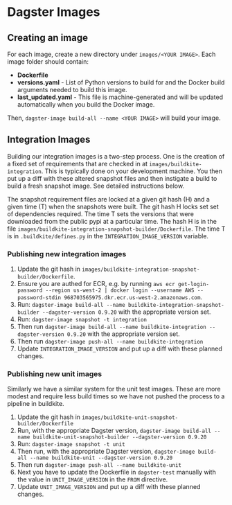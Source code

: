 # Dagster Images

## Creating an image

For each image, create a new directory under `images/<YOUR IMAGE>`. Each image folder should
contain:

- **Dockerfile**
- **versions.yaml** - List of Python versions to build for and the Docker build arguments needed to
  build this image.
- **last_updated.yaml** - This file is machine-generated and will be updated automatically when you
  build the Docker image.

Then, `dagster-image build-all --name <YOUR IMAGE>` will build your image.

## Integration Images

Building our integration images is a two-step process. One is the creation of a fixed set of
requirements that are checked in at `images/buildkite-integration`. This is typically done on your
development machine. You then put up a diff with these altered snapshot files and then instigate a
build to build a fresh snapshot image. See detailed instructions below.

The snapshot requirement files are locked at a given git hash (H) and a given time (T) when the
snapshots were built. The git hash H locks set set of dependencies required. The time T sets the
versions that were downloaded from the public pypi at a particular time. The hash H is in the file
`images/buildkite-integration-snapshot-builder/Dockerfile`. The time T is in `.buildkite/defines.py`
in the `INTEGRATION_IMAGE_VERSION` variable.

### Publishing new integration images

1. Update the git hash in `images/buildkite-integration-snapshot-builder/Dockerfile`.
2. Ensure you are authed for ECR, e.g. by running
   `aws ecr get-login-password --region us-west-2 | docker login --username AWS --password-stdin 968703565975.dkr.ecr.us-west-2.amazonaws.com`.
3. Run: `dagster-image build-all --name buildkite-integration-snapshot-builder --dagster-version 0.9.20`
   with the appropriate version set.
4. Run: `dagster-image snapshot -t integration`
5. Then run `dagster-image build-all --name buildkite-integration --dagster-version 0.9.20` with
   the appropriate version set.
6. Then run `dagster-image push-all --name buildkite-integration`
7. Update `INTEGRATION_IMAGE_VERSION` and put up a diff with these planned changes.

### Publishing new unit images

Similarly we have a similar system for the unit test images. These are more
modest and require less build times so we have not pushed the process
to a pipeline in buildkite.

1. Update the git hash in `images/buildkite-unit-snapshot-builder/Dockerfile`
2. Run, with the appropriate Dagster version,
   `dagster-image build-all --name buildkite-unit-snapshot-builder --dagster-version 0.9.20`
3. Run: `dagster-image snapshot -t unit`
4. Then run, with the appropriate Dagster version,
   `dagster-image build-all --name buildkite-unit --dagster-version 0.9.20`
5. Then run `dagster-image push-all --name buildkite-unit`
6. Next you have to update the Dockerfile in `dagster-test` manually with the value in
   `UNIT_IMAGE_VERSION` in the `FROM` directive.
7. Update `UNIT_IMAGE_VERSION` and put up a diff with these planned changes.
